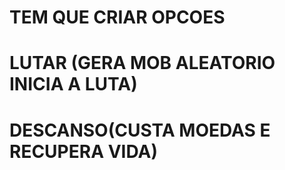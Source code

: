 # TEM QUE CRIAR OPCOES
# LUTAR (GERA MOB ALEATORIO INICIA A LUTA)
# DESCANSO(CUSTA MOEDAS E RECUPERA VIDA)
